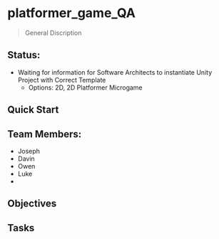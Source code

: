 # platformer_game_QA
> General Discription

## Status: 
- Waiting for information for Software Architects to instantiate Unity Project with Correct Template
    - Options: 2D, 2D Platformer Microgame

## Quick Start

## Team Members: 
- Joseph
- Davin
- Owen
- Luke
- 

## Objectives

## Tasks

